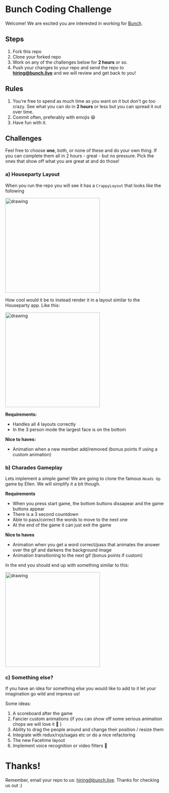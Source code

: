 # Bunch Coding Challenge

Welcome! We are excited you are interested in working for [Bunch](https://itunes.apple.com/us/app/bunch-group-video-chat-games/id1294869021?mt=8).

## Steps
1. Fork this repo
2. Clone your forked repo
3. Work on any of the challenges below for **2 hours** or so.
4. Push your changes to your repo and send the repo to **hiring@bunch.live** and we will review and get back to you!

## Rules
1. You're free to spend as much time as you want on it but don't go too crazy. See what you can do in **2 hours** or less but you can spread it out over time. 
2. Commit often, preferably with emojis 😆
3. Have fun with it. 


## Challenges
Feel free to choose **one**, both, or none of these and do your own thing. If you can complete them all in 2 hours - great - but no pressure. Pick the ones that show off what you are great at and do those!

### a) Houseparty Layout

When you run the repo you will see it has a `CrappyLayout` that looks like the following

  <img src="https://i.imgur.com/MevhBtC.gif" alt="drawing" width="300"/>
  
  How cool would it be to instead render it in a layout similar to the Houseparty app. Like this:
  
 <img src="https://media.giphy.com/media/fxEXIPYKUo84ChBFXP/giphy.gif" alt="drawing" width="300"/>
 
**Requirements:**

* Handles all 4 layouts correctly
* In the 3 person mode the largest face is on the bottom

**Nice to haves:**

* Animation when a new member add/removed (bonus points if using a custom animation)


### b) Charades Gameplay

Lets implement a simple game! We are going to clone the famous `Heads Up` game by Ellen. We will simplify it a bit though.

**Requirements**

* When you press start game, the bottom buttons dissapear and the game buttons appear
* There is a 3 second countdown
* Able to pass/correct the words to move to the next one
* At the end of the game it can just exit the game

**Nice to haves**

* Animation when you get a word correct/pass that animates the answer over the gif and darkens the background image
* Animation transitioning to the next gif (bonus points if custom)


In the end you should end up with something similar to this:

 <img src="./src/assets/Charades.gif" alt="drawing" width="300"/>

### c) Something else?

If you have an idea for something else you would like to add to it let your imagination go wild and impress us!

Some ideas:

1. A scoreboard after the game
2. Fancier custom animations (if you can show off some serious animation chops we will love it 💙 )
3. Ability to drag the people around and change their position / resize them
4. Integrate with redux/rxjs/sagas etc or do a nice refactoring
5. The new Facetime layout
6. Implement voice recognition or video filters 🤯


# Thanks!

Remember, email your repo to us: hiring@bunch.live. Thanks for checking us out :)  
